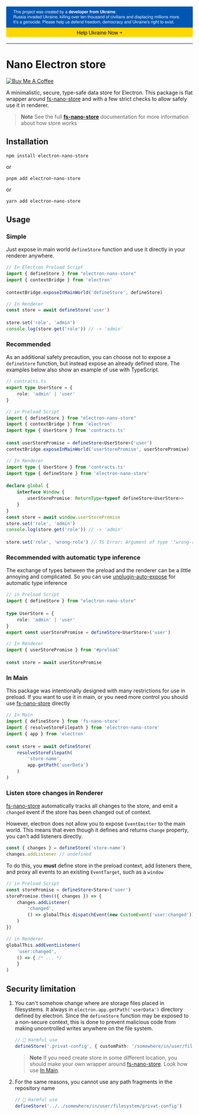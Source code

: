 [![Stand With Ukraine](https://raw.githubusercontent.com/vshymanskyy/StandWithUkraine/main/banner-direct-single.svg)](https://stand-with-ukraine.pp.ua)

---

# Nano Electron store

<a href="https://www.buymeacoffee.com/kozack" target="_blank"><img src="https://cdn.buymeacoffee.com/buttons/v2/default-red.png" height="60" alt="Buy Me A Coffee"></a>

A minimalistic, secure, type-safe data store for Electron. This package is flat wrapper around [fs-nano-store] and
with a few strict checks to allow safely use it in renderer.

> **Note**
> See the full **[fs-nano-store]** documentation for more information about how store works

## Installation

```
npm install electron-nano-store
```

or

```
pnpm add electron-nano-store
```

or

```
yarn add electron-nano-store
```

## Usage

### Simple

Just expose in main world `defineStore` function and use it directly in your renderer anywhere.

```ts
// In Electron Preload Script
import { defineStore } from "electron-nano-store"
import { contextBridge } from 'electron'

contextBridge.exposeInMainWorld('defineStore', defineStore)
```

```ts
// In Renderer
const store = await defineStore('user')

store.set('role', 'admin')
console.log(store.get('role')) // -> 'admin'
```

### Recommended

As an additional safety precaution, you can choose not to expose a `defineStore` function, but instead expose an already
defined store.
The examples below also show an example of use with TypeScript.

```ts
// contracts.ts
export type UserStore = {
	role: 'admin' | 'user'
}
```

```ts
// in Preload Script
import { defineStore } from "electron-nano-store"
import { contextBridge } from 'electron'
import type { UserStore } from 'contracts.ts'

const userStorePromise = defineStore<UserStore>('user')
contextBridge.exposeInMainWorld('userStorePromise', userStorePromise)
```

```ts
// In Renderer
import type { UserStore } from 'contracts.ts'
import type { defineStore } from 'electron-nano-store'

declare global {
	interface Window {
		userStorePromise: ReturnType<typeof defineStore<UserStore>>
	}
}
const store = await window.userStorePromise
store.set('role', 'admin')
console.log(store.get('role')) // -> 'admin'

store.set('role', 'wrong-role') // TS Error: Argument of type '"wrong-role"' is not assignable to parameter of type '"admin" | "user"'
```

### Recommended with automatic type inference

The exchange of types between the preload and the renderer can be a little annoying and complicated. So you can
use [unplugin-auto-expose](https://github.com/cawa-93/unplugin-auto-expose) for automatic type inference

```ts
// in Preload Script
import { defineStore } from "electron-nano-store"

type UserStore = {
	role: 'admin' | 'user'
}
export const userStorePromise = defineStore<UserStore>('user')
```

```ts
// In Renderer
import { userStorePromise } from '#preload'

const store = await userStorePromise
```

### In Main

This package was intentionally designed with many restrictions for use in preload. If you want to use it in main, or you
need more control you should use [fs-nano-store] directly

```ts
// In Main
import { defineStore } from 'fs-nano-store'
import { resolveStoreFilepath } from 'electron-nano-store'
import { app } from 'electron'

const store = await defineStore(
	resolveStoreFilepath(
		'store-name',
		app.getPath('userData')
	)
)
```

### Listen store changes in Renderer

[fs-nano-store] automatically tracks all changes to the store, and emit a `changed` event if the store has been changed
out of context.

However, electron does not allow you to expose `EventEmitter` to the main world. This means that even though it defines
and returns `change` property, you can't add listeners directly.

```ts
const { changes } = defineStore('store-name')
changes.addListener // undefined
```

To do this, you **must** define store in the preload context, add listeners there, and proxy all events to an
existing `EventTarget`, such as a `window`

```ts
// in Preload Script
const storePromise = defineStore<Store>('user')
storePromise.then(({ changes }) => {
	changes.addListener(
		'changed',
		() => globalThis.dispatchEvent(new CustomEvent('user:changed')),
	)
})
```

```ts
// in Renderer
globalThis.addEventListener(
	'user:changed',
	() => { /* ... */
	}
)
```

## Security limitation

1. You can't somehow change where are storage files placed in filesystems.
   It always in `electron.app.getPath('userData')` directory defined by electron.
   Since the `defineStore` function may be exposed to a non-secure context, this is done to prevent malicious code from
   making
   uncontrolled writes anywhere on the file system.
    ```ts
    // 🚫 Harmful use
    defineStore('.privat-config', { customPath: '/somewhere/in/user/filesystem/' })
    ```
   > **Note**
   > If you need create store in some different location, you should make your own wrapper around [fs-nano-store]. Look
   how use [In Main](#in-main).
2. For the same reasons, you cannot use any path fragments in the repository name
    ```ts
    // 🚫 Harmful use
    defineStore('../../somewhere/in/user/filesystem/privat-config')
    ```

[fs-nano-store]: https://github.com/cawa-93/fs-nano-store
